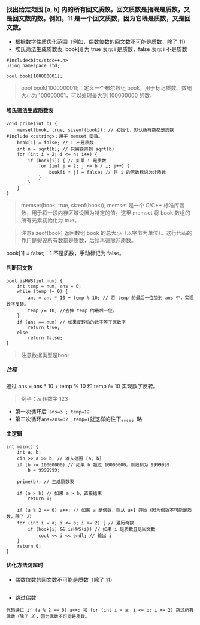 ### **找出给定范围 [a, b] 内的所有回文质数。回文质数是指既是质数，又是回文数的数。例如，11 是一个回文质数，因为它既是质数，又是回文数。**

- 根据数学性质优化范围（例如，偶数位数的回文数不可能是质数，除了 11）
- 埃氏筛法生成质数表;
book[i] 为 true 表示 i 是质数，false 表示 i 不是质数

```
#include<bits/stdc++.h>
using namespace std;

bool book[100000001];
```
> bool book[100000001];：定义一个布尔数组 book，用于标记质数。数组大小为 100000001，可以处理最大到 100000000 的数。

#### 埃氏筛法生成质数表
```
void prime(int b) {
    memset(book, true, sizeof(book)); // 初始化，默认所有数都是质数#include <cstring>：用于 memset 函数。
    book[1] = false; // 1 不是质数
    int n = sqrt(b); // 只需要筛到 sqrt(b)
    for (int i = 2; i <= n; i++) {
        if (book[i]) { // 如果 i 是质数
            for (int j = 2; j <= b / i; j++) {
                book[i * j] = false; // 将 i 的倍数标记为非质数
            }
        }
    }
}
```
> memset(book, true, sizeof(book));
> memset 是一个 C/C++ 标准库函数，用于将一段内存区域设置为特定的值。这里 memset 将 book 数组的所有元素初始化为 true。  

> 注意sizeof(book) 返回数组 book 的总大小（以字节为单位）。这行代码的作用是假设所有数都是质数，后续再筛除非质数。


book[1] = false;：1 不是质数，手动标记为 false。


#### 判断回文数
```
bool isHWS(int num) {
    int temp = num, ans = 0;
    while (temp != 0) {
        ans = ans * 10 + temp % 10; // 将 temp 的最后一位加到 ans 中，实现数字反转。
        temp /= 10; //去掉 temp 的最后一位。
    }
    if (ans == num) // 如果反转后的数字等于原数字
        return true;
    else
        return false;
}
```
> 注意数据类型是bool

##### 注释
通过 ans = ans * 10 + temp % 10 和 temp /= 10 实现数字反转。
> 例子：反转数字 123
- 第一次循环后``` ans=3 ; temp=12```
- 第二次循环```ans=ans=32 ;temp=1```就这样的往下。。。。。略
#### 主逻辑
```
int main() {
    int a, b;
    cin >> a >> b; // 输入范围 [a, b]
    if (b >= 10000000) // 如果 b 超过 10000000，则限制为 9999999
        b = 9999999;

    prime(b); // 生成质数表

    if (a > b) // 如果 a > b，直接结束
        return 0;

    if (a % 2 == 0) a++; // 如果 a 是偶数，则从 a+1 开始（因为偶数不可能是质数，除了 2）
    for (int i = a; i <= b; i += 2) { // 遍历奇数
        if (book[i] && isHWS(i)) // 如果 i 是质数且是回文数
            cout << i << endl; // 输出 i
    }
    return 0;
}
```

#### 优化方法防超时
- 偶数位数的回文数不可能是质数（除了 11）
```
```
- 跳过偶数
```
代码通过 if (a % 2 == 0) a++; 和 for (int i = a; i <= b; i += 2) 跳过所有偶数（除了 2），因为偶数不可能是质数。
```

#### 